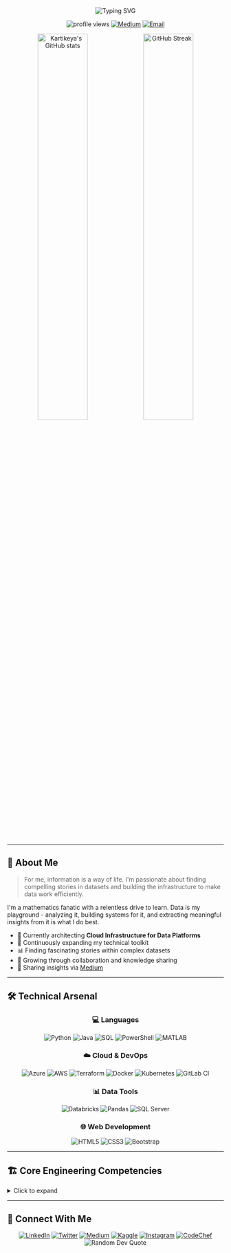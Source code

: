 <div align="center">
  <img src="https://readme-typing-svg.herokuapp.com?font=Fira+Code&weight=600&size=30&pause=1000&color=3498DB&center=true&vCenter=true&random=false&width=600&height=100&lines=Hello+World%2C+I'm+Kartikeya+Jain+🧮;Mathematics+Enthusiast;Data+Infrastructure+Engineer;Cloud+%26+DevOps+Specialist" alt="Typing SVG" />
  
  <p>
    <img src="https://komarev.com/ghpvc/?username=kartikeya47jain&label=Profile%20views&color=0e75b6&style=for-the-badge" alt="profile views" />
    <a href="https://medium.com/@kartikeya47jain"><img src="https://img.shields.io/badge/Medium-12100E?style=for-the-badge&logo=medium&logoColor=white" alt="Medium" /></a>
    <a href="mailto:kartikeya007jain@gmail.com"><img src="https://img.shields.io/badge/Email-D14836?style=for-the-badge&logo=gmail&logoColor=white" alt="Email" /></a>
  </p>
</div>

<div align="center">
  <img src="https://github-readme-stats.vercel.app/api?username=kartikeya47jain&show_icons=true&theme=tokyonight&hide_border=true&include_all_commits=true&count_private=true" width="48%" alt="Kartikeya's GitHub stats" />
  <img src="https://github-readme-streak-stats.herokuapp.com/?user=kartikeya47jain&theme=tokyonight&hide_border=true" width="48%" alt="GitHub Streak" />
</div>

---

## 🌟 About Me

> For me, information is a way of life. I'm passionate about finding compelling stories in datasets and building the infrastructure to make data work efficiently.

I'm a mathematics fanatic with a relentless drive to learn. Data is my playground - analyzing it, building systems for it, and extracting meaningful insights from it is what I do best.

- 🔭 Currently architecting **Cloud Infrastructure for Data Platforms**
- 🌱 Continuously expanding my technical toolkit
- 📊 Finding fascinating stories within complex datasets
- 🤝 Growing through collaboration and knowledge sharing
- 📝 Sharing insights via [Medium](https://medium.com/@kartikeya47jain)

---

## 🛠️ Technical Arsenal

<div align="center">
  
### 💻 Languages

![Python](https://img.shields.io/badge/Python-3776AB?style=for-the-badge&logo=python&logoColor=white)
![Java](https://img.shields.io/badge/Java-ED8B00?style=for-the-badge&logo=openjdk&logoColor=white)
![SQL](https://img.shields.io/badge/SQL-4479A1?style=for-the-badge&logo=postgresql&logoColor=white)
![PowerShell](https://img.shields.io/badge/PowerShell-5391FE?style=for-the-badge&logo=powershell&logoColor=white)
![MATLAB](https://img.shields.io/badge/MATLAB-0076A8?style=for-the-badge&logo=mathworks&logoColor=white)

### ☁️ Cloud & DevOps

![Azure](https://img.shields.io/badge/Azure-0078D4?style=for-the-badge&logo=microsoftazure&logoColor=white)
![AWS](https://img.shields.io/badge/AWS-232F3E?style=for-the-badge&logo=amazonaws&logoColor=white)
![Terraform](https://img.shields.io/badge/Terraform-7B42BC?style=for-the-badge&logo=terraform&logoColor=white)
![Docker](https://img.shields.io/badge/Docker-2496ED?style=for-the-badge&logo=docker&logoColor=white)
![Kubernetes](https://img.shields.io/badge/Kubernetes-326CE5?style=for-the-badge&logo=kubernetes&logoColor=white)
![GitLab CI](https://img.shields.io/badge/GitLab_CI-FCA121?style=for-the-badge&logo=gitlab&logoColor=white)

### 📊 Data Tools

![Databricks](https://img.shields.io/badge/Databricks-FF3621?style=for-the-badge&logo=databricks&logoColor=white)
![Pandas](https://img.shields.io/badge/Pandas-150458?style=for-the-badge&logo=pandas&logoColor=white)
![SQL Server](https://img.shields.io/badge/SQL_Server-CC2927?style=for-the-badge&logo=microsoftsqlserver&logoColor=white)

### 🌐 Web Development

![HTML5](https://img.shields.io/badge/HTML5-E34F26?style=for-the-badge&logo=html5&logoColor=white)
![CSS3](https://img.shields.io/badge/CSS3-1572B6?style=for-the-badge&logo=css3&logoColor=white)
![Bootstrap](https://img.shields.io/badge/Bootstrap-7952B3?style=for-the-badge&logo=bootstrap&logoColor=white)

</div>

---

## 🏗️ Core Engineering Competencies

<details>
<summary>Click to expand</summary>

1. **Infrastructure as Code** - Designing and deploying infrastructure for Databricks using Terraform, integrating AWS services through IaC

2. **CI/CD Pipelines** - Developing and automating CI/CD pipelines in GitLab to streamline deployment processes

3. **Cloud Networking** - Configuring Site-to-Site VPN, Azure Firewall, and monitoring solutions like Log Analytics Workspace

4. **Data Platform Implementation** - Deploying end-to-end data platforms with services like Azure Key Vault, Storage Account, AKS, AWS S3, Secrets Manager, EC2, IAM

5. **Infrastructure Automation** - Automating provisioning and management with Terraform, Bicep, and PowerShell for scalability and security
</details>

---

## 🔗 Connect With Me

<div align="center">
  <a href="https://linkedin.com/in/kartikeya-jain"><img src="https://img.shields.io/badge/LinkedIn-0077B5?style=for-the-badge&logo=linkedin&logoColor=white" alt="LinkedIn"/></a>
  <a href="https://twitter.com/kartikeya47jain"><img src="https://img.shields.io/badge/Twitter-1DA1F2?style=for-the-badge&logo=twitter&logoColor=white" alt="Twitter"/></a>
  <a href="https://medium.com/@kartikeya47jain"><img src="https://img.shields.io/badge/Medium-12100E?style=for-the-badge&logo=medium&logoColor=white" alt="Medium"/></a>
  <a href="https://kaggle.com/kartikeya_47_jain"><img src="https://img.shields.io/badge/Kaggle-20BEFF?style=for-the-badge&logo=kaggle&logoColor=white" alt="Kaggle"/></a>
  <a href="https://instagram.com/kartikeya47jain"><img src="https://img.shields.io/badge/Instagram-E4405F?style=for-the-badge&logo=instagram&logoColor=white" alt="Instagram"/></a>
  <a href="https://www.codechef.com/users/kartikeya47j"><img src="https://img.shields.io/badge/CodeChef-5B4638?style=for-the-badge&logo=codechef&logoColor=white" alt="CodeChef"/></a>
</div>

<div align="center">
  <img src="https://quotes-github-readme.vercel.app/api?type=horizontal&theme=tokyonight" alt="Random Dev Quote" />
</div>

